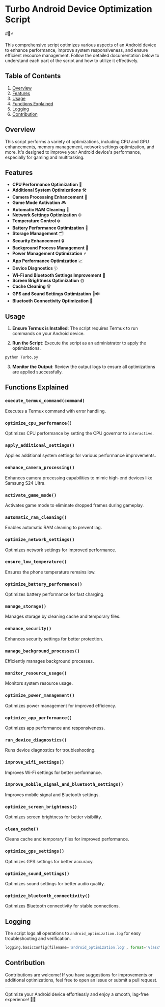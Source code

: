 # Turbo Android Device Optimization Script
 #📱⚡️

This comprehensive script optimizes various aspects of an Android device to enhance performance, improve system responsiveness, and ensure efficient resource management. Follow the detailed documentation below to understand each part of the script and how to utilize it effectively.

## Table of Contents

1. [Overview](#overview)
2. [Features](#features)
3. [Usage](#usage)
4. [Functions Explained](#functions-explained)
5. [Logging](#logging)
6. [Contribution](#contribution)

## Overview

This script performs a variety of optimizations, including CPU and GPU enhancements, memory management, network settings optimization, and more. It's designed to improve your Android device's performance, especially for gaming and multitasking.

## Features

- **CPU Performance Optimization** 🧠
- **Additional System Optimizations** 🛠️
- **Camera Processing Enhancement** 📸
- **Game Mode Activation** 🎮
- **Automatic RAM Cleaning** 🧹
- **Network Settings Optimization** 🌐
- **Temperature Control** ❄️
- **Battery Performance Optimization** 🔋
- **Storage Management** 🗂️
- **Security Enhancement** 🔒
- **Background Process Management** 🔄
- **Power Management Optimization** ⚡
- **App Performance Optimization** 📈
- **Device Diagnostics** 🩺
- **Wi-Fi and Bluetooth Settings Improvement** 📡
- **Screen Brightness Optimization** 🌞
- **Cache Cleaning** 🗑️
- **GPS and Sound Settings Optimization** 📍🔊
- **Bluetooth Connectivity Optimization** 🔗

## Usage

1. **Ensure Termux is Installed**: The script requires Termux to run commands on your Android device.

2. **Run the Script**: Execute the script as an administrator to apply the optimizations.

```bash
python Turbo.py
```

3. **Monitor the Output**: Review the output logs to ensure all optimizations are applied successfully.

## Functions Explained

### `execute_termux_command(command)`

Executes a Termux command with error handling.

### `optimize_cpu_performance()`

Optimizes CPU performance by setting the CPU governor to `interactive`.

### `apply_additional_settings()`

Applies additional system settings for various performance improvements.

### `enhance_camera_processing()`

Enhances camera processing capabilities to mimic high-end devices like Samsung S24 Ultra.

### `activate_game_mode()`

Activates game mode to eliminate dropped frames during gameplay.

### `automatic_ram_cleaning()`

Enables automatic RAM cleaning to prevent lag.

### `optimize_network_settings()`

Optimizes network settings for improved performance.

### `ensure_low_temperature()`

Ensures the phone temperature remains low.

### `optimize_battery_performance()`

Optimizes battery performance for fast charging.

### `manage_storage()`

Manages storage by cleaning cache and temporary files.

### `enhance_security()`

Enhances security settings for better protection.

### `manage_background_processes()`

Efficiently manages background processes.

### `monitor_resource_usage()`

Monitors system resource usage.

### `optimize_power_management()`

Optimizes power management for improved efficiency.

### `optimize_app_performance()`

Optimizes app performance and responsiveness.

### `run_device_diagnostics()`

Runs device diagnostics for troubleshooting.

### `improve_wifi_settings()`

Improves Wi-Fi settings for better performance.

### `improve_mobile_signal_and_bluetooth_settings()`

Improves mobile signal and Bluetooth settings.

### `optimize_screen_brightness()`

Optimizes screen brightness for better visibility.

### `clean_cache()`

Cleans cache and temporary files for improved performance.

### `optimize_gps_settings()`

Optimizes GPS settings for better accuracy.

### `optimize_sound_settings()`

Optimizes sound settings for better audio quality.

### `optimize_bluetooth_connectivity()`

Optimizes Bluetooth connectivity for stable connections.

## Logging

The script logs all operations to `android_optimization.log` for easy troubleshooting and verification.

```python
logging.basicConfig(filename='android_optimization.log', format='%(asctime)s - %(levelname)s: %(message)s', level=logging.INFO)
```

## Contribution

Contributions are welcome! If you have suggestions for improvements or additional optimizations, feel free to open an issue or submit a pull request.

---

Optimize your Android device effortlessly and enjoy a smooth, lag-free experience! 🚀✨